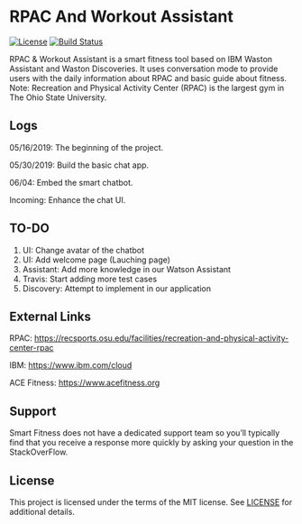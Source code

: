RPAC And Workout Assistant
=======================
[![License](https://img.shields.io/badge/license-MIT-blue.svg)](https://github.com/Chulong-Li/RPAC_And_Work_Assistant/blob/master/LICENSE.md)
[![Build Status](https://travis-ci.com/Chulong-Li/RPAC_And_Work_Assistant.svg?branch=master)](https://travis-ci.com/Chulong-Li/RPAC_And_Work_Assistant)

RPAC & Workout Assistant is a smart fitness tool based on IBM Waston Assistant and Waston Discoveries. It uses conversation mode to provide users with the daily information about RPAC and basic guide about fitness. Note: Recreation and Physical Activity Center (RPAC) is the largest gym in The Ohio State University.

Logs
---

05/16/2019: The beginning of the project.

05/30/2019: Build the basic chat app.

06/04: Embed the smart chatbot.

Incoming: Enhance the chat UI.

TO-DO
-----

1. UI: Change avatar of the chatbot
2. UI: Add welcome page (Lauching page)
3. Assistant: Add more knowledge in our Watson Assistant
4. Travis: Start adding more test cases
4. Discovery: Attempt to implement in our application

External Links
---------------------------

RPAC: https://recsports.osu.edu/facilities/recreation-and-physical-activity-center-rpac

IBM: https://www.ibm.com/cloud

ACE Fitness: https://www.acefitness.org

Support
-------
Smart Fitness does not have a dedicated support team so you’ll typically find that you receive a response more quickly by asking your question in the StackOverFlow.

License
-------

This project is licensed under the terms of the MIT license. See [LICENSE](https://github.com/Chulong-Li/RPAC_And_Work_Assistant/blob/master/LICENSE.md) for additional details.


